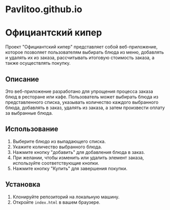 # Pavlitoo.github.io
# Официантский кипер

Проект "Официантский кипер" представляет собой веб-приложение, которое позволяет пользователям выбирать блюда из меню, добавлять и удалять их из заказа, рассчитывать итоговую стоимость заказа, а также осуществлять покупку.

## Описание

Это веб-приложение разработано для упрощения процесса заказа блюд в ресторане или кафе. Пользователь может выбирать блюда из представленного списка, указывать количество каждого выбранного блюда, добавлять в заказ, удалять из заказа, а затем произвести оплату за выбранные блюда.

## Использование

1. Выберите блюдо из выпадающего списка.
2. Укажите количество выбранного блюда.
3. Нажмите кнопку "добавить" для добавления блюда в заказ.
4. При желании, чтобы изменить или удалить элемент заказа, используйте соответствующие кнопки.
5. Нажмите кнопку "Купить" для завершения покупки.

## Установка

1. Клонируйте репозиторий на локальную машину.
2. Откройте `index.html` в вашем браузере.


